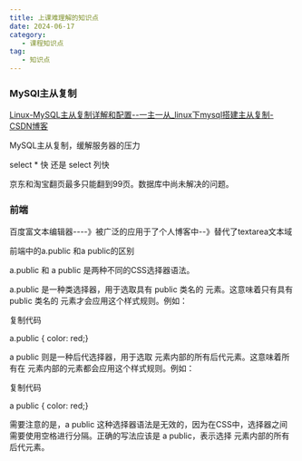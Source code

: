 ```yaml
---
title: 上课难理解的知识点
date: 2024-06-17
category: 
   - 课程知识点
tag: 
   - 知识点
---
```


### MySQl主从复制

[Linux-MySQL主从复制详解和配置--一主一从_linux下mysql搭建主从复制-CSDN博客](https://blog.csdn.net/qq_61838278/article/details/132244311)

MySQL主从复制，缓解服务器的压力



select * 快 还是 select 列快

京东和淘宝翻页最多只能翻到99页。数据库中尚未解决的问题。





### 前端

百度富文本编辑器----》被广泛的应用于了个人博客中--》替代了textarea文本域



前端中的a.public 和a public的区别

a.public 和 a public 是两种不同的CSS选择器语法。

a.public 是一种类选择器，用于选取具有 public 类名的 <a> 元素。这意味着只有具有 public 类名的 <a> 元素才会应用这个样式规则。例如：

复制代码

a.public {  color: red;}

a public 则是一种后代选择器，用于选取 <a> 元素内部的所有后代元素。这意味着所有在 <a> 元素内部的元素都会应用这个样式规则。例如：

复制代码

a public {  color: red;}

需要注意的是，a public 这种选择器语法是无效的，因为在CSS中，选择器之间需要使用空格进行分隔。正确的写法应该是 a public，表示选择 <a> 元素内部的所有后代元素。
